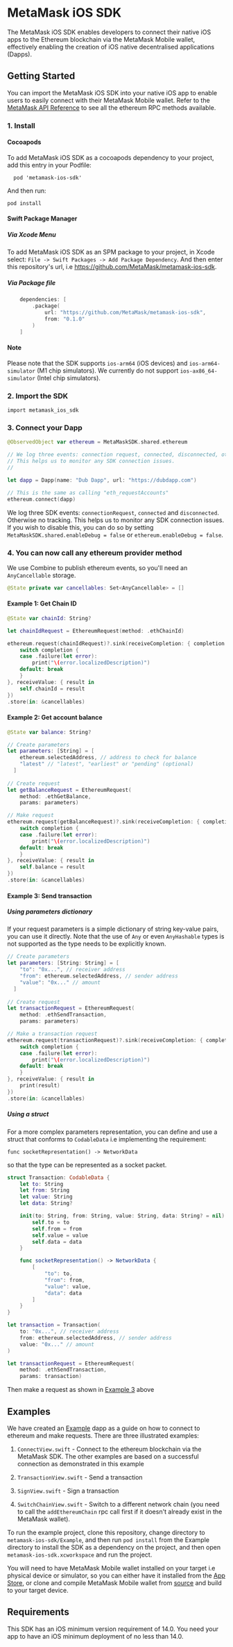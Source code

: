 # MetaMask iOS SDK
The MetaMask iOS SDK enables developers to connect their native iOS apps to the Ethereum blockchain via the MetaMask Mobile wallet, effectively enabling the creation of iOS native decentralised applications (Dapps).

## Getting Started
You can import the MetaMask iOS SDK into your native iOS app to enable users to easily connect with their MetaMask Mobile wallet. Refer to the [MetaMask API Reference](https://c0f4f41c-2f55-4863-921b-sdk-docs.github.io/guide/rpc-api.html#table-of-contents) to see all the ethereum RPC methods available.

### 1. Install

#### Cocoapods
To add MetaMask iOS SDK as a cocoapods dependency to your project, add this entry in your Podfile: 
```
  pod 'metamask-ios-sdk'
```
And then run:
```
pod install
```
#### Swift Package Manager
##### Via Xcode Menu
To add MetaMask iOS SDK as an SPM package to your project, in Xcode select: `File -> Swift Packages -> Add Package Dependency`. And then enter this repository's url, i.e https://github.com/MetaMask/metamask-ios-sdk.

##### Via Package file
```swift
    dependencies: [
        .package(
            url: "https://github.com/MetaMask/metamask-ios-sdk",
            from: "0.1.0"
        )
    ]
```

#### Note
Please note that the SDK supports `ios-arm64` (iOS devices) and `ios-arm64-simulator` (M1 chip simulators). We currently do not support `ios-ax86_64-simulator` (Intel chip simulators).

### 2. Import the SDK
```
import metamask_ios_sdk
```

### 3. Connect your Dapp
```swift
@ObservedObject var ethereum = MetaMaskSDK.shared.ethereum

// We log three events: connection request, connected, disconnected, otherwise no tracking. 
// This helps us to monitor any SDK connection issues. 
//  

let dapp = Dapp(name: "Dub Dapp", url: "https://dubdapp.com")

// This is the same as calling "eth_requestAccounts"
ethereum.connect(dapp)
```

We log three SDK events: `connectionRequest`, `connected` and `disconnected`. Otherwise no tracking. This helps us to monitor any SDK connection issues. If you wish to disable this, you can do so by setting `MetaMaskSDK.shared.enableDebug = false` or `ethereum.enableDebug = false`.


### 4. You can now call any ethereum provider method
We use Combine to publish ethereum events, so you'll need an `AnyCancellable` storage.
```swift
@State private var cancellables: Set<AnyCancellable> = []
```
#### Example 1: Get Chain ID
```swift
@State var chainId: String?

let chainIdRequest = EthereumRequest(method: .ethChainId)

ethereum.request(chainIdRequest)?.sink(receiveCompletion: { completion in
    switch completion {
    case .failure(let error):
        print("\(error.localizedDescription)")
    default: break
    }
}, receiveValue: { result in
    self.chainId = result
})
.store(in: &cancellables)  
```


#### Example 2: Get account balance
```swift
@State var balance: String?

// Create parameters
let parameters: [String] = [
    ethereum.selectedAddress, // address to check for balance
    "latest" // "latest", "earliest" or "pending" (optional)
  ]
  
// Create request  
let getBalanceRequest = EthereumRequest(
    method: .ethGetBalance,
    params: parameters)

// Make request
ethereum.request(getBalanceRequest)?.sink(receiveCompletion: { completion in
    switch completion {
    case .failure(let error):
        print("\(error.localizedDescription)")
    default: break
    }
}, receiveValue: { result in
    self.balance = result
})
.store(in: &cancellables)  
```

#### Example 3: Send transaction
##### Using parameters dictionary
If your request parameters is a simple dictionary of string key-value pairs, you can use it directly. Note that the use of `Any` or even `AnyHashable` types is not supported as the type needs to be explicitly known.

```swift
// Create parameters
let parameters: [String: String] = [
    "to": "0x...", // receiver address
    "from": ethereum.selectedAddress, // sender address
    "value": "0x..." // amount
  ]
    
// Create request
let transactionRequest = EthereumRequest(
    method: .ethSendTransaction,
    params: parameters)

// Make a transaction request
ethereum.request(transactionRequest)?.sink(receiveCompletion: { completion in
    switch completion {
    case .failure(let error):
        print("\(error.localizedDescription)")
    default: break
    }
}, receiveValue: { result in
    print(result)
})
.store(in: &cancellables)  
```
##### Using a struct
 For a more complex parameters representation, you can define and use a struct that conforms to `CodableData` i.e implementing the requirement:
 ```
 func socketRepresentation() -> NetworkData
 ```
 so that the type can be represented as a socket packet.

```swift
struct Transaction: CodableData {
    let to: String
    let from: String
    let value: String
    let data: String?

    init(to: String, from: String, value: String, data: String? = nil) {
        self.to = to
        self.from = from
        self.value = value
        self.data = data
    }

    func socketRepresentation() -> NetworkData {
        [
            "to": to,
            "from": from,
            "value": value,
            "data": data
        ]
    }
}

let transaction = Transaction(
    to: "0x...", // receiver address
    from: ethereum.selectedAddress, // sender address
    value: "0x..." // amount
)

let transactionRequest = EthereumRequest(
    method: .ethSendTransaction,
    params: transaction)
```
Then make a request as shown in [Example 3](#example-3-send-transaction) above

## Examples
We have created an [Example](./Example/) dapp as a guide on how to connect to ethereum and make requests. There are three illustrated examples:

1) `ConnectView.swift` - Connect to the ethereum blockchain via the MetaMask SDK. The other examples are based on a successful connection as demonstrated in this example

2) `TransactionView.swift` - Send a transaction

3) `SignView.swift` - Sign a transaction

4) `SwitchChainView.swift` - Switch to a different network chain (you need to call the `addEthereumChain` rpc call first if it doesn't already exist in the MetaMask wallet). 

To run the example project, clone this repository, change directory to `metamask-ios-sdk/Example`, and then run `pod install` from the Example directory to install the SDK as a dependency on the project, and then open `metamask-ios-sdk.xcworkspace` and run the project. 

You will need to have MetaMask Mobile wallet installed on your target i.e physical device or simulator, so you can either have it installed from the [App Store](https://apps.apple.com/us/app/metamask-blockchain-wallet/id1438144202), or clone and compile MetaMask Mobile wallet from [source](https://github.com/MetaMask/metamask-mobile) and build to your target device. 

## Requirements
This SDK has an iOS minimum version requirement of 14.0. You need your app to have an iOS minimum deployment of no less than 14.0.
